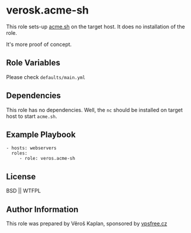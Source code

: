verosk.acme-sh
==============

This role sets-up [acme.sh][acme] on the target host. It does no
installation of the role.

It's more proof of concept.


Role Variables
--------------

Please check `defaults/main.yml` 

Dependencies
------------

This role has no dependencies.  Well, the `nc` should be installed on 
target host to start `acme.sh`.

Example Playbook
----------------

    - hosts: webservers
      roles:
         - role: veros.acme-sh

License
-------

BSD || WTFPL

Author Information
------------------

This role was prepared by Věroš Kaplan, 
sponsored by [vpsfree.cz][vpsfree]

[vpsfree]: https://vpsfree.cz
[acme]: https://github.com/Neilpang/acme.sh
